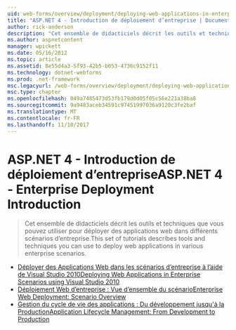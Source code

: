 ```yaml
---
uid: web-forms/overview/deployment/deploying-web-applications-in-enterprise-scenarios/index
title: "ASP.NET 4 - Introduction de déploiement d’entreprise | Documents Microsoft"
author: rick-anderson
description: "Cet ensemble de didacticiels décrit les outils et techniques que vous pouvez utiliser pour déployer des applications web dans différents scénarios d’entreprise."
ms.author: aspnetcontent
manager: wpickett
ms.date: 05/16/2012
ms.topic: article
ms.assetid: 8e55d4a3-5f93-42b5-b053-4736c9152f11
ms.technology: dotnet-webforms
ms.prod: .net-framework
msc.legacyurl: /web-forms/overview/deployment/deploying-web-applications-in-enterprise-scenarios
msc.type: chapter
ms.openlocfilehash: 049a7485473d53fb179d0d05f05c56e221a38ba8
ms.sourcegitcommit: 9a9483aceb34591c97451997036a9120c3fe2baf
ms.translationtype: MT
ms.contentlocale: fr-FR
ms.lasthandoff: 11/10/2017
---
```

<a name="aspnet-4---enterprise-deployment-introduction"></a><span data-ttu-id="e9063-103">ASP.NET 4 - Introduction de déploiement d’entreprise</span><span class="sxs-lookup"><span data-stu-id="e9063-103">ASP.NET 4 - Enterprise Deployment Introduction</span></span>
====================
> <span data-ttu-id="e9063-104">Cet ensemble de didacticiels décrit les outils et techniques que vous pouvez utiliser pour déployer des applications web dans différents scénarios d’entreprise.</span><span class="sxs-lookup"><span data-stu-id="e9063-104">This set of tutorials describes tools and techniques you can use to deploy web applications in various enterprise scenarios.</span></span>


- [<span data-ttu-id="e9063-105">Déployer des Applications Web dans les scénarios d’entreprise à l’aide de Visual Studio 2010</span><span class="sxs-lookup"><span data-stu-id="e9063-105">Deploying Web Applications in Enterprise Scenarios using Visual Studio 2010</span></span>](deploying-web-applications-in-enterprise-scenarios.md)
- [<span data-ttu-id="e9063-106">Déploiement Web d’entreprise : Vue d’ensemble du scénario</span><span class="sxs-lookup"><span data-stu-id="e9063-106">Enterprise Web Deployment: Scenario Overview</span></span>](enterprise-web-deployment-scenario-overview.md)
- [<span data-ttu-id="e9063-107">Gestion du cycle de vie des applications : Du développement jusqu'à la Production</span><span class="sxs-lookup"><span data-stu-id="e9063-107">Application Lifecycle Management: From Development to Production</span></span>](application-lifecycle-management-from-development-to-production.md)
